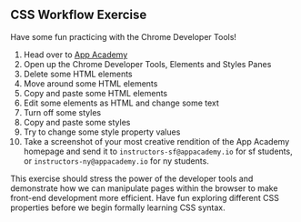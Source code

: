 ## CSS Workflow Exercise

Have some fun practicing with the Chrome Developer Tools!

1. Head over to [App Academy](http://appacademy.io)
2. Open up the Chrome Developer Tools, Elements and Styles Panes
3. Delete some HTML elements
4. Move around some HTML elements
5. Copy and paste some HTML elements
6. Edit some elements as HTML and change some text
7. Turn off some styles
8. Copy and paste some styles
9. Try to change some style property values
10. Take a screenshot of your most creative rendition of the App Academy homepage and send it to `instructors-sf@appacademy.io` for sf students, or `instructors-ny@appacademy.io` for ny students.

This exercise should stress the power of the developer tools and demonstrate how we can manipulate pages within the browser to make front-end development more efficient. Have fun exploring different CSS properties before we begin formally learning CSS syntax.
